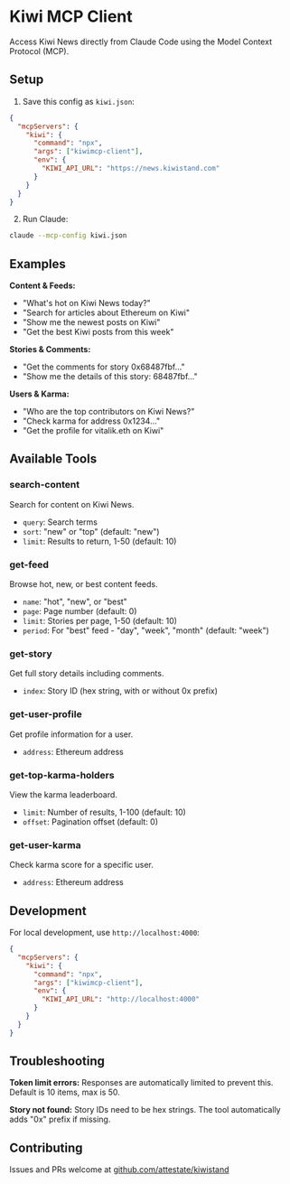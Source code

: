# Kiwi MCP Client

Access Kiwi News directly from Claude Code using the Model Context Protocol (MCP).

## Setup

1. Save this config as `kiwi.json`:

```json
{
  "mcpServers": {
    "kiwi": {
      "command": "npx",
      "args": ["kiwimcp-client"],
      "env": {
        "KIWI_API_URL": "https://news.kiwistand.com"
      }
    }
  }
}
```

2. Run Claude:
```bash
claude --mcp-config kiwi.json
```

## Examples

**Content & Feeds:**
- "What's hot on Kiwi News today?"
- "Search for articles about Ethereum on Kiwi"
- "Show me the newest posts on Kiwi"
- "Get the best Kiwi posts from this week"

**Stories & Comments:**
- "Get the comments for story 0x68487fbf..."
- "Show me the details of this story: 68487fbf..."

**Users & Karma:**
- "Who are the top contributors on Kiwi News?"
- "Check karma for address 0x1234..."
- "Get the profile for vitalik.eth on Kiwi"

## Available Tools

### search-content
Search for content on Kiwi News.
- `query`: Search terms
- `sort`: "new" or "top" (default: "new")
- `limit`: Results to return, 1-50 (default: 10)

### get-feed
Browse hot, new, or best content feeds.
- `name`: "hot", "new", or "best"
- `page`: Page number (default: 0)
- `limit`: Stories per page, 1-50 (default: 10)
- `period`: For "best" feed - "day", "week", "month" (default: "week")

### get-story
Get full story details including comments.
- `index`: Story ID (hex string, with or without 0x prefix)

### get-user-profile  
Get profile information for a user.
- `address`: Ethereum address

### get-top-karma-holders
View the karma leaderboard.
- `limit`: Number of results, 1-100 (default: 10)
- `offset`: Pagination offset (default: 0)

### get-user-karma
Check karma score for a specific user.
- `address`: Ethereum address

## Development

For local development, use `http://localhost:4000`:

```json
{
  "mcpServers": {
    "kiwi": {
      "command": "npx",
      "args": ["kiwimcp-client"],
      "env": {
        "KIWI_API_URL": "http://localhost:4000"
      }
    }
  }
}
```

## Troubleshooting

**Token limit errors:** Responses are automatically limited to prevent this. Default is 10 items, max is 50.

**Story not found:** Story IDs need to be hex strings. The tool automatically adds "0x" prefix if missing.

## Contributing

Issues and PRs welcome at [github.com/attestate/kiwistand](https://github.com/attestate/kiwistand)